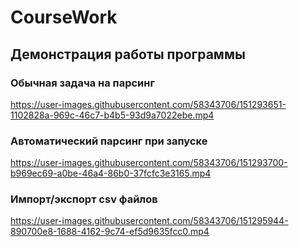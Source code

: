 # CourseWork

## Демонстрация работы программы

### Обычная задача на парсинг

https://user-images.githubusercontent.com/58343706/151293651-1102828a-969c-46c7-b4b5-93d9a7022ebe.mp4


### Автоматический парсинг при запуске


https://user-images.githubusercontent.com/58343706/151293700-b969ec69-a0be-46a4-86b0-37fcfc3e3165.mp4


### Импорт/экспорт csv файлов


https://user-images.githubusercontent.com/58343706/151295944-890700e8-1688-4162-9c74-ef5d9635fcc0.mp4

